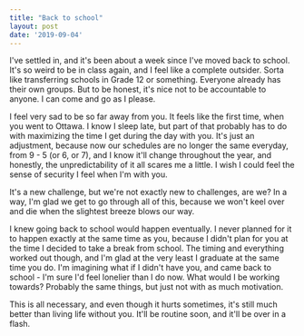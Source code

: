 ```yaml
---
title: "Back to school"
layout: post
date: '2019-09-04'
---
```


I've settled in, and it's been about a week since I've moved back to school. It's so weird to be in class again, and I feel like a complete outsider. Sorta like transferring schools in Grade 12 or something. Everyone already has their own groups. But to be honest, it's nice not to be accountable to anyone. I can come and go as I please.

I feel very sad to be so far away from you. It feels like the first time, when you went to Ottawa. I know I sleep late, but part of that probably has to do with maximizing the time I get during the day with you. It's just an adjustment, because now our schedules are no longer the same everyday, from 9 - 5 (or 6, or 7), and I know it'll change throughout the year, and honestly, the unpredictability of it all scares me a little. I wish I could feel the sense of security I feel when I'm with you. 

It's a new challenge, but we're not exactly new to challenges, are we? In a way, I'm glad we get to go through all of this, because we won't keel over and die when the slightest breeze blows our way. 

I knew going back to school would happen eventually. I never planned for it to happen exactly at the same time as you, because I didn't plan for you at the time I decided to take a break from school. The timing and everything worked out though, and I'm glad at the very least I graduate at the same time you do. I'm imagining what if I didn't have you, and came back to school - I'm sure I'd feel lonelier than I do now. What would I be working towards? Probably the same things, but just not with as much motivation.

This is all necessary, and even though it hurts sometimes, it's still much better than living life without you. It'll be routine soon, and it'll be over in a flash. 
